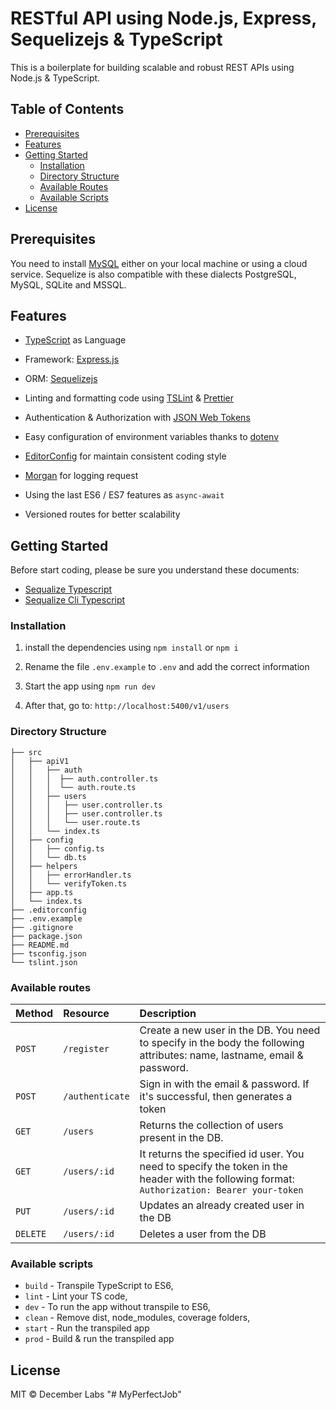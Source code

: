 # RESTful API using Node.js, Express, Sequelizejs & TypeScript

This is a boilerplate for building scalable and robust REST APIs using Node.js & TypeScript.

## Table of Contents

- [Prerequisites](#prerequisites)
- [Features](#features)
- [Getting Started](#getting-started)
  - [Installation](#installation)
  - [Directory Structure](#directory-structure)
  - [Available Routes](#available-routes)
  - [Available Scripts](#available-scripts)
- [License](#license)

## Prerequisites

You need to install [MySQL](https://www.mysql.com/) either on your local machine or using a cloud service.
Sequelize is also compatible with these dialects PostgreSQL, MySQL, SQLite and MSSQL.

## Features

- [TypeScript](https://www.typescriptlang.org/) as Language

- Framework: [Express.js](https://expressjs.com/)

- ORM: [Sequelizejs](http://docs.sequelizejs.com/)

- Linting and formatting code using [TSLint](https://palantir.github.io/tslint/) & [Prettier](https://prettier.io/)

- Authentication & Authorization with [JSON Web Tokens](https://jwt.io/)

- Easy configuration of environment variables thanks to [dotenv](https://github.com/motdotla/dotenv)

- [EditorConfig](https://editorconfig.org/) for maintain consistent coding style

- [Morgan](https://github.com/expressjs/morgan) for logging request

- Using the last ES6 / ES7 features as `async-await`

- Versioned routes for better scalability

## Getting Started

Before start coding, please be sure you understand these documents:

- [Sequalize Typescript](https://www.npmjs.com/package/sequelize-typescript)
- [Sequalize Cli Typescript](https://www.npmjs.com/package/sequelize-cli-typescript)


### Installation

1. install the dependencies using `npm install` or `npm i`

2. Rename the file `.env.example` to `.env` and add the correct information

3. Start the app using `npm run dev`

4. After that, go to: `http://localhost:5400/v1/users`

### Directory Structure

```
├── src
│   ├── apiV1
│   │   ├── auth
│   │   │  ├── auth.controller.ts
│   │   │  └── auth.route.ts
│   │   ├── users
│   │   │   ├── user.controller.ts
│   │   │   ├── user.controller.ts
│   │   │   └── user.route.ts
│   │   └── index.ts
│   ├── config
│   │   ├── config.ts
│   │   └── db.ts
│   ├── helpers
│   │   ├── errorHandler.ts
│   │   └── verifyToken.ts
│   ├── app.ts
│   └── index.ts
├── .editorconfig
├── .env.example
├── .gitignore
├── package.json
├── README.md
├── tsconfig.json
└── tslint.json
```

### Available routes

| Method   | Resource        | Description                                                                                                                                 |
| :------- | :-------------- | :------------------------------------------------------------------------------------------------------------------------------------------ |
| `POST`   | `/register`     | Create a new user in the DB. You need to specify in the body the following attributes: name, lastname, email & password.                    |
| `POST`   | `/authenticate` | Sign in with the email & password. If it's successful, then generates a token                                                               |
| `GET`    | `/users`        | Returns the collection of users present in the DB.                                                                                          |
| `GET`    | `/users/:id`    | It returns the specified id user. You need to specify the token in the header with the following format: `Authorization: Bearer your-token` |
| `PUT`    | `/users/:id`    | Updates an already created user in the DB                                                                                                   |
| `DELETE` | `/users/:id`    | Deletes a user from the DB                                                                                                                  |

### Available scripts

- `build` - Transpile TypeScript to ES6,
- `lint` - Lint your TS code,
- `dev` - To run the app without transpile to ES6,
- `clean` - Remove dist, node_modules, coverage folders,
- `start` - Run the transpiled app
- `prod` - Build & run the transpiled app

## License

MIT © December Labs
"# MyPerfectJob" 
